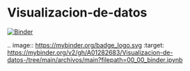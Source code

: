 # Visualizacion-de-datos
[![Binder](https://mybinder.org/badge_logo.svg)](https://mybinder.org/v2/gh/A01282683/Visualizacion-de-datos-/tree/main/archivos/main?filepath=00_00_binder.ipynb)

.. image:: https://mybinder.org/badge_logo.svg
 :target: https://mybinder.org/v2/gh/A01282683/Visualizacion-de-datos-/tree/main/archivos/main?filepath=00_00_binder.ipynb
